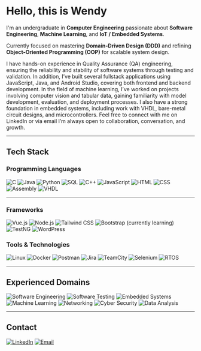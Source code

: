 # Hello, this is Wendy

 I'm an undergraduate in **Computer Engineering** passionate about **Software Engineering**, **Machine Learning**, and **IoT / Embedded Systems**.

Currently focused on mastering **Domain-Driven Design (DDD)** and refining **Object-Oriented Programming (OOP)** for scalable system design.

I have hands-on experience in Quality Assurance (QA) engineering, ensuring the reliability and stability of software systems through testing and validation. In addition, I’ve built several fullstack applications using JavaScript, Java, and Android Studio, covering both frontend and backend development. In the field of machine learning, I’ve worked on projects involving computer vision and tabular data, gaining familiarity with model development, evaluation, and deployment processes. I also have a strong foundation in embedded systems, including work with VHDL, bare-metal circuit designs, and microcontrollers. Feel free to connect with me on LinkedIn or via email I’m always open to collaboration, conversation, and growth. 

---

## Tech Stack

### Programming Languages
![C](https://img.shields.io/badge/C-00599C?style=flat&logo=c&logoColor=white)
![Java](https://img.shields.io/badge/Java-ED8B00?style=flat&logo=java&logoColor=white)
![Python](https://img.shields.io/badge/Python-3776AB?style=flat&logo=python&logoColor=white)
![SQL](https://img.shields.io/badge/SQL-4479A1?style=flat&logo=mysql&logoColor=white)
![C++](https://img.shields.io/badge/C++-00599C?style=flat&logo=c%2b%2b&logoColor=white)
![JavaScript](https://img.shields.io/badge/JavaScript-F7DF1E?style=flat&logo=javascript&logoColor=black)
![HTML](https://img.shields.io/badge/HTML5-E34F26?style=flat&logo=html5&logoColor=white)
![CSS](https://img.shields.io/badge/CSS3-1572B6?style=flat&logo=css3&logoColor=white)
![Assembly](https://img.shields.io/badge/Assembly-6E4C13?style=flat)
![VHDL](https://img.shields.io/badge/VHDL-8B008B?style=flat)

---
### Frameworks
![Vue.js](https://img.shields.io/badge/Vue.js-35495E?style=flat&logo=vue.js&logoColor=4FC08D)
![Node.js](https://img.shields.io/badge/Node.js-339933?style=flat&logo=node.js&logoColor=white)
![Tailwind CSS](https://img.shields.io/badge/Tailwind_CSS-38B2AC?style=flat&logo=tailwind-css&logoColor=white)
![Bootstrap](https://img.shields.io/badge/Bootstrap-7952B3?style=flat&logo=bootstrap&logoColor=white) (currently learning)
![TestNG](https://img.shields.io/badge/TestNG-FF6F00?style=flat)
![WordPress](https://img.shields.io/badge/WordPress-21759B?style=flat&logo=wordpress&logoColor=white)

### Tools & Technologies
![Linux](https://img.shields.io/badge/Linux-FCC624?style=flat&logo=linux&logoColor=black)
![Docker](https://img.shields.io/badge/Docker-2496ED?style=flat&logo=docker&logoColor=white)
![Postman](https://img.shields.io/badge/Postman-FF6C37?style=flat&logo=postman&logoColor=white)
![Jira](https://img.shields.io/badge/Jira-0052CC?style=flat&logo=jira&logoColor=white)
![TeamCity](https://img.shields.io/badge/TeamCity-000000?style=flat&logo=jetbrains&logoColor=white)
![Selenium](https://img.shields.io/badge/Selenium-43B02A?style=flat&logo=selenium&logoColor=white)
![RTOS](https://img.shields.io/badge/RTOS-007ACC?style=flat)

---

## Experienced Domains

![Software Engineering](https://img.shields.io/badge/Software%20Engineering-1f6feb?style=flat&logo=github&logoColor=white)
![Software Testing](https://img.shields.io/badge/Software%20Testing-6DB33F?style=flat)
![Embedded Systems](https://img.shields.io/badge/Embedded%20Systems-000000?style=flat)
![Machine Learning](https://img.shields.io/badge/Machine%20Learning-FF6F00?style=flat&logo=tensorflow&logoColor=white)
![Networking](https://img.shields.io/badge/Computer%20Networking-00A8E8?style=flat)
![Cyber Security](https://img.shields.io/badge/Cyber%20Security-8A2BE2?style=flat)
![Data Analysis](https://img.shields.io/badge/Data%20Analysis-4B8BBE?style=flat)


---
## Contact
[![LinkedIn](https://img.shields.io/badge/LinkedIn-Wendy%20Dharmawan-blue?style=flat&logo=linkedin)](https://www.linkedin.com/in/wendydharmawan/)
[![Email](https://img.shields.io/badge/Email-wndydr235@gmail.com-D14836?style=flat&logo=gmail&logoColor=white)](mailto:wndydr235@gmail.com)
